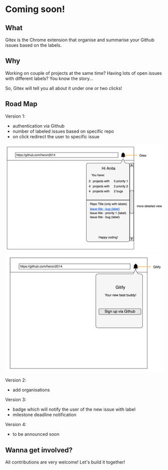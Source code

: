 # Coming soon!

## What

Gitex is the Chrome extension that organise and summarise your Github issues based on the labels.

## Why

Working on couple of projects at the same time? Having lots of open issues with different labels? You know the story...

So, Gitex will tell you all about it under one or two clicks!

## Road Map

Version 1:

- authentication via Github
- number of labeled issues based on specific repo
- on click redirect the user to specific issue

![Version 1a](img/img1.png)
![Version 1b](img/img2.png)

Version 2:
- add organisations

Version 3:
- badge which will notify the user of the new issue with label
- milestone deadline notification

Version 4:
- to be announced soon

## Wanna get involved?

All contributions are very welcome! Let's build it together!
